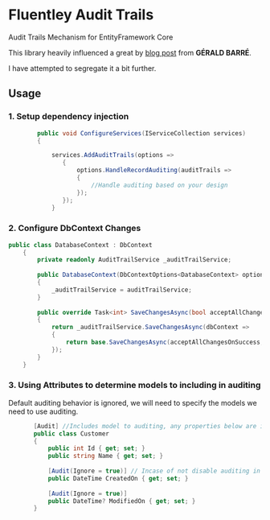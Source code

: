 
# Fluentley Audit Trails
Audit Trails Mechanism for EntityFramework Core

This library heavily influenced a great by [blog post](https://www.meziantou.net/2017/08/14/entity-framework-core-history-audit-table) from **GÉRALD BARRÉ**.

I have attempted to segregate it a bit further.

## Usage
### 1. Setup dependency injection
```csharp
		public void ConfigureServices(IServiceCollection services)
        {

			services.AddAuditTrails(options =>
	           {
	               options.HandleRecordAuditing(auditTrails =>
	               {
	                   //Handle auditing based on your design
	               });
	           });
	        }
```
### 2. Configure DbContext Changes
```csharp
public class DatabaseContext : DbContext
    {
        private readonly AuditTrailService _auditTrailService;
 
        public DatabaseContext(DbContextOptions<DatabaseContext> options, AuditTrailService auditTrailService) : base(options)
        {
            _auditTrailService = auditTrailService;
        }
 
        public override Task<int> SaveChangesAsync(bool acceptAllChangesOnSuccess, CancellationToken cancellationToken = new CancellationToken())
        {
            return _auditTrailService.SaveChangesAsync(dbContext =>
            {
                return base.SaveChangesAsync(acceptAllChangesOnSuccess, cancellationToken);
            });
        }
    }
```
### 3. Using Attributes to determine models to including in auditing
Default auditing behavior is ignored, we will need to specify the models we need to use auditing.

```csharp
	   [Audit] //Includes model to auditing, any properties below are included.
	   public class Customer
	   {
	       public int Id { get; set; }
	       public string Name { get; set; }
	 
	       [Audit(Ignore = true)] // Incase of not disable auditing in property please use ignore.
	       public DateTime CreatedOn { get; set; }
	 
	       [Audit(Ignore = true)]
	       public DateTime? ModifiedOn { get; set; }
	   }
``` 
